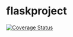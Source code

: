 # flaskproject
[![Coverage Status](https://coveralls.io/repos/github/galytska/flaskproject/badge.svg)](https://coveralls.io/github/galytska/flaskproject)
